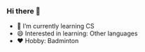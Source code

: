 ### Hi there 👋

<!--
**tommsin/tommsin** is a ✨ _special_ ✨ repository because its `README.md` (this file) appears on your GitHub profile.

Here are some ideas to get you started:

* 🔭 I’m currently working on CSCI3251 Project Milestone 2
* 🌱 I’m currently learning CS
- 👯 I’m looking to collaborate on ...
- 🤔 I’m looking for help with ...
- 💬 Ask me about ...
- 📫 How to reach me: ...
* 😄 Interested in learning: Other languages
* :heart: Hobby: Badminton
-->
* 🌱 I’m currently learning CS
* 😄 Interested in learning: Other languages
* :heart: Hobby: Badminton
